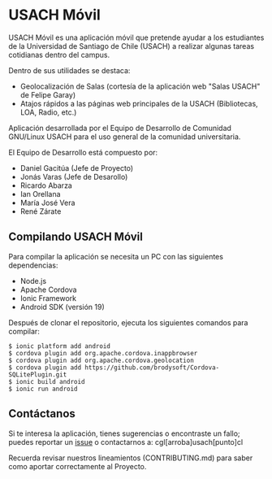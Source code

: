 USACH Móvil
===========

USACH Móvil es una aplicación móvil que pretende ayudar a los estudiantes de la Universidad de Santiago de Chile (USACH) a realizar algunas tareas cotidianas dentro del campus.

Dentro de sus utilidades se destaca:

* Geolocalización de Salas (cortesía de la aplicación web "Salas USACH" de Felipe Garay)
* Atajos rápidos a las páginas web principales de la USACH (Bibliotecas, LOA, Radio, etc.)

Aplicación desarrollada por el Equipo de Desarrollo de Comunidad GNU/Linux USACH para el uso general de la comunidad universitaria.

El Equipo de Desarrollo está compuesto por:

* Daniel Gacitúa (Jefe de Proyecto)
* Jonás Varas (Jefe de Desarollo)
* Ricardo Abarza
* Ian Orellana
* María José Vera
* René Zárate

Compilando USACH Móvil
----------------------

Para compilar la aplicación se necesita un PC con las siguientes dependencias:

* Node.js
* Apache Cordova
* Ionic Framework
* Android SDK (versión 19)

Después de clonar el repositorio, ejecuta los siguientes comandos para compilar:

	$ ionic platform add android
	$ cordova plugin add org.apache.cordova.inappbrowser
	$ cordova plugin add org.apache.cordova.geolocation
	$ cordova plugin add https://github.com/brodysoft/Cordova-SQLitePlugin.git
	$ ionic build android
	$ ionic run android

Contáctanos
-----------

Si te interesa la aplicación, tienes sugerencias o encontraste un fallo; puedes reportar un [issue](https://github.com/cglusach/UsachMovil/issues) o contactarnos a: cgl[arroba]usach[punto]cl

Recuerda revisar nuestros lineamientos (CONTRIBUTING.md) para saber como aportar correctamente al Proyecto.